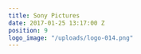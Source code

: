 ```yaml
---
title: Sony Pictures
date: 2017-01-25 13:17:00 Z
position: 9
logo_image: "/uploads/logo-014.png"
---
```


